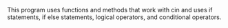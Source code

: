 This program uses functions and methods that work with cin and uses if statements, if else statements, logical operators, and conditional operators.
